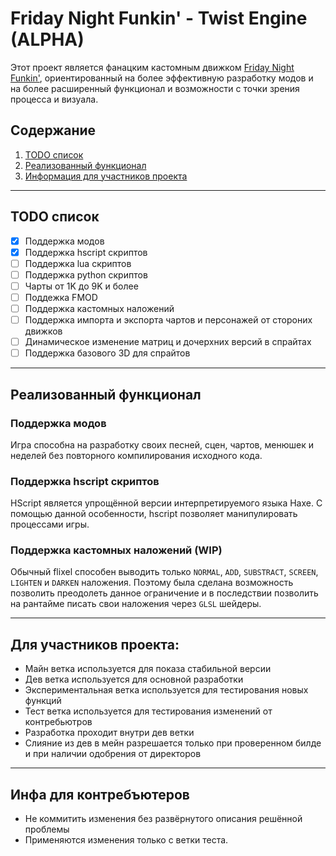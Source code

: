 # Friday Night Funkin' - Twist Engine (ALPHA)

Этот проект является фанацким кастомным движком [Friday Night Funkin'](https://github.com/FunkinCrew/Funkin), ориентированный на более эффективную разработку модов и на более расширенный функционал и возможности с точки зрения процесса и визуала.

## Содержание

1. [TODO список](#todo-список)
2. [Реализованный функционал](#реализованный-функционал)
3. [Информация для участников проекта](#для-участников-проекта)

---

## TODO список

- [X] Поддержка модов
- [X] Поддержка hscript скриптов
- [ ] Поддержка lua скриптов
- [ ] Поддержка python скриптов
- [ ] Чарты от 1K до 9K и более
- [ ] Поддежка FMOD
- [ ] Поддержка кастомных наложений
- [ ] Поддержка импорта и экспорта чартов и персонажей от стороних движков
- [ ] Динамическое изменение матриц и дочерхних версий в спрайтах
- [ ] Поддержка базового 3D для спрайтов

---

## Реализованный функционал

### Поддержка модов

Игра способна на разработку своих песней, сцен, чартов, менюшек и неделей без повторного компилирования исходного кода.

### Поддержка hscript скриптов

HScript является упрощённой версии интерпретируемого языка Haxe. С помощью данной особенности, hscript позволяет манипулировать процессами игры.

### Поддержка кастомных наложений (WIP)

Обычный flixel способен выводить только `NORMAL`, `ADD`, `SUBSTRACT`, `SCREEN`, `LIGHTEN` и `DARKEN` наложения. Поэтому была сделана возможность позволить преодолеть данное ограничение и в последствии позволить на рантайме писать свои наложения через `GLSL` шейдеры.

---

## Для участников проекта:

- Майн ветка используется для показа стабильной версии
- Дев ветка используется для основной разработки
- Экспериментальная ветка используется для тестирования новых функций
- Тест ветка используется для тестирования изменений от контребьютров
- Разработка проходит внутри дев ветки
- Слияние из дев в мейн разрешается только при проверенном билде и при наличии одобрения от директоров

---

## Инфа для контребъютеров

- Не коммитить изменения без развёрнутого описания решённой проблемы
- Применяются изменения только с ветки теста.
